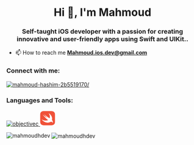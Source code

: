 <h1 align="center">Hi 👋, I'm Mahmoud</h1>
<h3 align="center">Self-taught iOS developer with a passion for creating innovative and user-friendly apps using Swift and UIKit..</h3>

- 📫 How to reach me **Mahmoud.ios.dev@gmail.com**

<h3 align="left">Connect with me:</h3>
<p align="left">

<a href="https://linkedin.com/in/mahmoud-hashim-2b5519170/" target="blank"><img align="center" src="https://raw.githubusercontent.com/rahuldkjain/github-profile-readme-generator/master/src/images/icons/Social/linked-in-alt.svg" alt="mahmoud-hashim-2b5519170/" height="30" width="40" /></a>
</p>

<h3 align="left">Languages and Tools:</h3>
<p align="left"> <a href="https://developer.apple.com/library/archive/documentation/Cocoa/Conceptual/ProgrammingWithObjectiveC/Introduction/Introduction.html" target="_blank" rel="noreferrer"> <img src="https://www.vectorlogo.zone/logos/apple_objectivec/apple_objectivec-icon.svg" alt="objectivec" width="40" height="40"/> </a> <a href="https://developer.apple.com/swift/" target="_blank" rel="noreferrer"> <img src="https://raw.githubusercontent.com/devicons/devicon/master/icons/swift/swift-original.svg" alt="swift" width="40" height="40"/> </a> </p>

<p><img align="left" src="https://github-readme-stats.vercel.app/api/top-langs?username=mahmoudhdev&show_icons=true&locale=en&layout=compact" alt="mahmoudhdev" /></p>

<p>&nbsp;<img align="center" src="https://github-readme-stats.vercel.app/api?username=mahmoudhdev&show_icons=true&locale=en" alt="mahmoudhdev" /></p>

